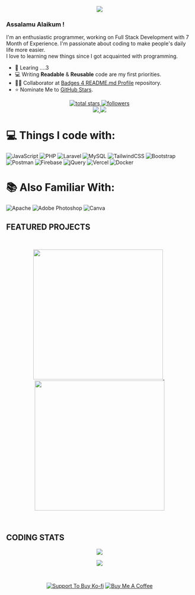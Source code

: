 <div align='center'>
<img src='https://readme-typing-svg.herokuapp.com?font=ubuntu&color=16A085&center=true&lines=Full+Stack+Developer;Enthusiastic+Programmer;Open+Source+Contributor;Code+For+Everyone'/>
</div>

### Assalamu Alaikum !

I'm an enthusiastic programmer, working on Full Stack Development with 7 Month of Experience. I'm passionate about coding to make people's daily life more easier.</br>
I love to learning new things since I got acquainted with programming.

- 🌱 Learing ....3
- 💻 Writing **Readable** & **Reusable** code are my first priorities.
- 👨‍💻 Collaborator at [Badges 4 README.md Profile](https://github.com/alexandresanlim/Badges4-README.md-Profile) repository.
- ⭐️ Nominate Me to [GitHub Stars](https://stars.github.com/nominate).

<p align='center'>
<a href='https://github.com/monir0153?tab=repositories&sort=stargazers'>
        <img alt='total stars' title='Total stars on GitHub' src='https://custom-icon-badges.herokuapp.com/badge/dynamic/json?logo=star&color=55960c&labelColor=488207&label=Stars&style=for-the-badge&query=%24.stars&url=https://api.github-star-counter.workers.dev/user/monir0153'/>
    </a>
    <a href='https://github.com/monir0153?tab=followers'>
        <img alt='followers' title='Follow Me on GitHub' src='https://custom-icon-badges.herokuapp.com/github/followers/monir0153?color=236ad3&labelColor=1155ba&style=for-the-badge&logo=person-add&label=Follow&logoColor=white'/></a>
         <br>
    <a href='https://www.linkedin.com/in/monir0153/' target='_blank'>
        <img src='https://img.shields.io/badge/linkedin%20-%230077B5.svg?&style=for-the-badge&logo=linkedin&logoColor=white'/>
    </a> 
    <a href='mailto:mohammadmonir0153@gmail.com' target='_blank'>
        <img src='https://img.shields.io/badge/Gmail-D14836?style=for-the-badge&logo=gmail&logoColor=white'/>
    </a>
</p>
	
# 💻 Things I code with:

![JavaScript](https://img.shields.io/badge/javascript-%23323330.svg?style=for-the-badge&logo=javascript&logoColor=%23F7DF1E) ![PHP](https://img.shields.io/badge/php-%23777BB4.svg?style=for-the-badge&logo=php&logoColor=white) ![Laravel](https://img.shields.io/badge/laravel-%23FF2D20.svg?style=for-the-badge&logo=laravel&logoColor=white)
![MySQL](https://img.shields.io/badge/mysql-%2300f.svg?style=for-the-badge&logo=mysql&logoColor=white) 
![TailwindCSS](https://img.shields.io/badge/tailwindcss-%2338B2AC.svg?style=for-the-badge&logo=tailwind-css&logoColor=white)
![Bootstrap](https://img.shields.io/badge/bootstrap-%23563D7C.svg?style=for-the-badge&logo=bootstrap&logoColor=white) ![Postman](https://img.shields.io/badge/Postman-FF6C37?style=for-the-badge&logo=postman&logoColor=white) ![Firebase](https://img.shields.io/badge/firebase-%23039BE5.svg?style=for-the-badge&logo=firebase) ![jQuery](https://img.shields.io/badge/jquery-%230769AD.svg?style=for-the-badge&logo=jquery&logoColor=white) 
![Vercel](https://img.shields.io/badge/vercel-%23000000.svg?style=for-the-badge&logo=vercel&logoColor=white)
   ![Docker](https://img.shields.io/badge/docker-%230db7ed.svg?style=for-the-badge&logo=docker&logoColor=white)

#  📚 Also Familiar With:

![Apache](https://img.shields.io/badge/apache-%23D42029.svg?style=for-the-badge&logo=apache&logoColor=white) ![Adobe Photoshop](https://img.shields.io/badge/adobephotoshop-%2331A8FF.svg?style=for-the-badge&logo=adobephotoshop&logoColor=white) ![Canva](https://img.shields.io/badge/Canva-%2300C4CC.svg?style=for-the-badge&logo=Canva&logoColor=white) 
	
## FEATURED PROJECTS
<br>
<p align='center'>
    <a href='https://github.com/monir0153/invoicebill'>
        <img src='https://github-readme-stats-git-masterrstaa-rickstaa.vercel.app/api/pin/?username=monir0153&repo=invoicebill&theme=vue-dark'  width='350'/>
    </a> &nbsp;
    <a href='https://github.com/monir0153/sdsinc'>
        <img src='https://github-readme-stats-git-masterrstaa-rickstaa.vercel.app/api/pin/?username=monir0153&repo=sdsinc&theme=vue-dark&hide=html' width='350'/>
    </a>
</p>
<br>

## CODING STATS
<div align='center'>


![](https://github-readme-streak-stats.herokuapp.com/?user=monir0153&theme=vue-dark)



![](https://github-readme-stats.vercel.app/api/top-langs/?username=monir0153&theme=vue-dark&=true&include_all_commits=false&count_private=false&layout=compact)

</div>

<div align='center'>
<br>

[![](https://img.shields.io/badge/Ko_fi-FF5E5B?style=for-the-badge&logo=Ko-fi&logoColor=white "Support To Buy Ko-fi")](https://ko-fi.com/monirulislam)
 [![](https://img.shields.io/badge/Buy_Me_A_Coffee-FFDD00?style=for-the-badge&logo=buy-me-a-coffee&logoColor=black "Buy Me A Coffee")](https://www.buymeacoffee.com/monirulislam) 
</div>

